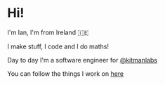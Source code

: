 # Hi!

I'm Ian, I'm from Ireland 🇮🇪

I make stuff, I code and I do maths!

Day to day I'm a software engineer for [@kitmanlabs](https://github.com/KitmanLabs)

You can follow the things I work on [here](https://iancarey.ie/blog)
